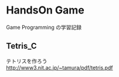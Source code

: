 # HandsOn Game

Game Programming の学習記録  


## Tetris_C

テトリスを作ろう  
http://www3.nit.ac.jp/~tamura/pdf/tetris.pdf  

